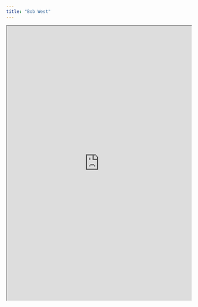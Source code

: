 ```yaml
---
title: "Bob West"
---
```



<iframe height="750" width="100%" src="https://ewelton.github.io/ktest/wiki.html#Bob%20West"></iframe>
